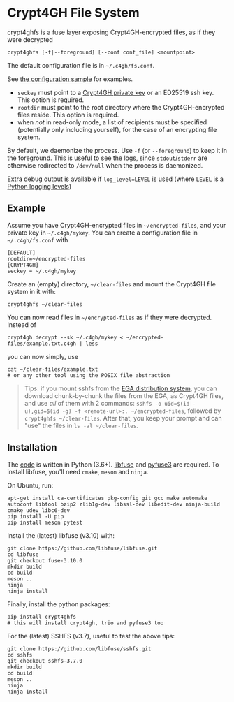 # Crypt4GH File System

crypt4ghfs is a fuse layer exposing Crypt4GH-encrypted files, as if they were decrypted

	crypt4ghfs [-f|--foreground] [--conf conf_file] <mountpoint>
	
The default configuration file is in `~/.c4gh/fs.conf`.

See [the configuration sample](crypt4ghfs.conf.sample) for examples.

* `seckey` must point to a [Crypt4GH private key](https://crypt4gh.readthedocs.io/en/latest/keys.html) or an ED25519 ssh key. This option is required.
* `rootdir` must point to the root directory where the Crypt4GH-encrypted files reside. This option is required.
* when _not_ in read-only mode, a list of recipients must be specified (potentially only including yourself), for the case of an encrypting file system.

By default, we daemonize the process. Use `-f` (or `--foreground`) to keep it in the foreground. This is useful to see the logs, since `stdout`/`stderr` are otherwise redirected to `/dev/null` when the process is daemonized.

Extra debug output is available if `log_level=LEVEL` is used (where `LEVEL` is a [Python logging levels](https://docs.python.org/3/library/logging.html#levels))

## Example

Assume you have Crypt4GH-encrypted files in `~/encrypted-files`, and your private key in `~/.c4gh/mykey`.
You can create a configuration file in `~/.c4gh/fs.conf` with

	[DEFAULT]
	rootdir=~/encrypted-files
	[CRYPT4GH]
	seckey = ~/.c4gh/mykey

Create an (empty) directory, `~/clear-files` and mount the Crypt4GH file system in it with:

	crypt4ghfs ~/clear-files
	
You can now read files in `~/encrypted-files` as if they were decrypted.  
Instead of 

	crypt4gh decrypt --sk ~/.c4gh/mykey < ~/encrypted-files/example.txt.c4gh | less

you can now simply, use

	cat ~/clear-files/example.txt
	# or any other tool using the POSIX file abstraction

> Tips: if you mount sshfs from the [EGA distribution system](https://ega-archive.org/doc/distribution), you can download chunk-by-chunk
> the files from the EGA, as Crypt4GH files, and use _all_ of them with 2 commands: `sshfs -o uid=$(id -u),gid=$(id -g) -f <remote-url>:. ~/encrypted-files`, followed by `crypt4ghfs ~/clear-files`. After that, you keep your prompt and can "use" the files in `ls -al ~/clear-files`.
		

## Installation

The [code](ingestion/lega) is written in Python
(3.6+). [libfuse](https://github.com/libfuse/libfuse) and
[pyfuse3](https://github.com/libfuse/pyfuse3) are required. To install
libfuse, you'll need `cmake`, `meson` and `ninja`.

On Ubuntu, run:

	apt-get install ca-certificates pkg-config git gcc make automake autoconf libtool bzip2 zlib1g-dev libssl-dev libedit-dev ninja-build cmake udev libc6-dev
	pip install -U pip
    pip install meson pytest

Install the (latest) libfuse (v3.10) with:

    git clone https://github.com/libfuse/libfuse.git
    cd libfuse
    git checkout fuse-3.10.0
    mkdir build
    cd build
    meson ..
    ninja
    ninja install

Finally, install the python packages:

	pip install crypt4ghfs
	# this will install crypt4gh, trio and pyfuse3 too

For the (latest) SSHFS (v3.7), useful to test the above tips:

	git clone https://github.com/libfuse/sshfs.git
    cd sshfs
    git checkout sshfs-3.7.0
    mkdir build
    cd build
    meson ..
    ninja
    ninja install
